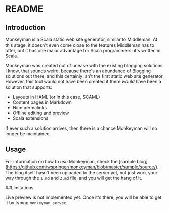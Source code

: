 # README

## Introduction

Monkeyman is a Scala static web site generator, similar to
Middleman. At this stage, it doesn't even come close to the features
Middleman has to offer, but it has one major advantage for Scala
programmers: it's written in Scala.

Monkeyman was created out of unease with the existing blogging
solutions. I know, that sounds weird, because there's an abundance of
Blogging solutions out there, and this certainly isn't the first
static web site generator. However, this tool would not have been
created if there _would_ have been a solution that supports:

* Layouts in HAML (or in this case, SCAML)
* Content pages in Markdown
* Nice permalinks
* Offline editing and preview
* Scala extensions

If ever such a solution arrives, then there is a chance Monkeyman will
no longer be maintained.

## Usage

For information on how to _use_ Monkeyman, check the [sample blog]
(https://github.com/wspringer/monkeyman/blob/master/sample/source/). The
blog itself hasn't been uploaded to the server yet, but just work your
way through the `1.md` and `2.md` file, and you will get the hang of it.

##Limitations

Live preview is not implemented yet. Once it's there, you will be able
to get it by typing `monkeyman server`.



